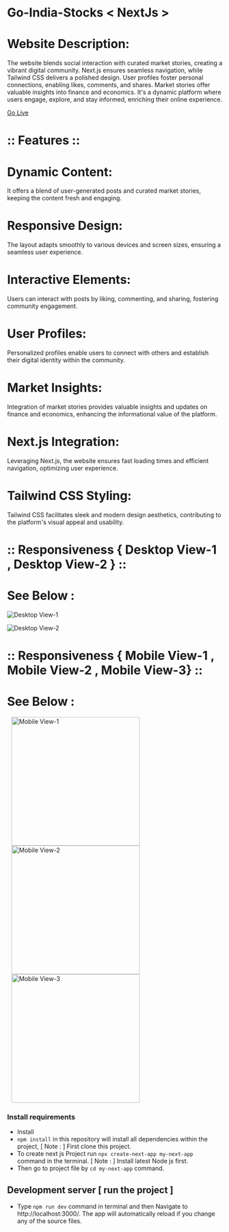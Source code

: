 # Go-India-Stocks < NextJs >

# Website Description:
The website blends social interaction with curated market stories, creating a vibrant digital community. Next.js ensures seamless navigation, while Tailwind CSS delivers a polished design. User profiles foster personal connections, enabling likes, comments, and shares. Market stories offer valuable insights into finance and economics. It's a dynamic platform where users engage, explore, and stay informed, enriching their online experience.

[Go Live](https://go-india-stocks-shahid.vercel.app/)

# :: Features ::

 #  Dynamic Content:
 It offers a blend of user-generated posts and curated market stories, keeping the content fresh and engaging.

 #  Responsive Design: 
 The layout adapts smoothly to various devices and screen sizes, ensuring a seamless user experience.

 #  Interactive Elements: 
 Users can interact with posts by liking, commenting, and sharing, fostering community engagement.

 #  User Profiles:
 Personalized profiles enable users to connect with others and establish their digital identity within the community.

 #  Market Insights:
 Integration of market stories provides valuable insights and updates on finance and economics, enhancing the informational value of the platform.

 #  Next.js Integration:
 Leveraging Next.js, the website ensures fast loading times and efficient navigation, optimizing user experience.

 #  Tailwind CSS Styling:
 Tailwind CSS facilitates sleek and modern design aesthetics, contributing to the platform's visual appeal and usability.

# :: Responsiveness { Desktop View-1 , Desktop View-2 } ::
# See Below :
![Desktop View-1](https://github.com/ShahidAnsari786-tech/go-india-stocks/blob/main/public/repositories/desktop%20view-1.png?raw=true)

![Desktop View-2](https://github.com/ShahidAnsari786-tech/go-india-stocks/blob/main/public/repositories/desktop%20view-2.png?raw=true)

# :: Responsiveness { Mobile View-1 , Mobile View-2 , Mobile View-3} ::
# See Below :
<p>
 <img width="300" hspace="10" src="https://github.com/ShahidAnsari786-tech/go-india-stocks/blob/main/public/repositories/mobile%20view-1.jpg?raw=true" alt="Mobile View-1" />
 <img width="300" hspace="10" src="https://github.com/ShahidAnsari786-tech/go-india-stocks/blob/main/public/repositories/mobile%20view-2.jpg?raw=true" alt="Mobile View-2" />
 <img width="300" hspace="10" src="https://github.com/ShahidAnsari786-tech/go-india-stocks/blob/main/public/repositories/mobile%20view-3.jpg?raw=true" alt="Mobile View-3" />
</p>


### Install requirements
* Install 
* `npm install` in this repository will install all dependencies within the project,  [ Note : ] First clone this project.
* To create next js Project run `npx create-next-app my-next-app` command in the terminal.    [ Note : ] Install latest Node js first.
* Then go to project file by `cd my-next-app` command.

## Development server [ run the project ]
* Type `npm run dev` command in terminal and then Navigate to http://localhost:3000/. The app will automatically reload if you change any of the source files.


